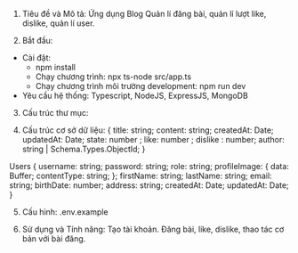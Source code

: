 1. Tiêu đề và Mô tả:
Ứng dụng Blog
Quản lí đăng bài, quản lí lượt like, dislike, quản lí user.

2. Bắt đầu:
- Cài đặt:
  * npm install
  * Chạy chương trình: npx ts-node src/app.ts
  * Chạy chương trình môi trường development: npm run dev
- Yêu cầu hệ thống:
Typescript, NodeJS, ExpressJS, MongoDB

3. Cấu trúc thư mục:

4. Cấu trúc cơ sở dữ liệu:
 {
    title: string;
    content: string;
    createdAt:  Date;
    updatedAt:  Date;
    state: number ;
    like: number ;
    dislike : number;
    author: string | Schema.Types.ObjectId;
}

Users {
    username: string;
    password: string;
    role: string;
    profileImage: {
        data: Buffer;
        contentType: string;
    };
    firstName: string;
    lastName: string;
    email: string;
    birthDate: number; 
    address: string;
    createdAt: Date;
    updatedAt: Date;
}

5. Cấu hình:
.env.example

6. Sử dụng và Tính năng:
  Tạo tài khoản.
  Đăng bài, like, dislike, thao tác cơ bản với bài đăng.

